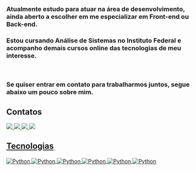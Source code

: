 ### Atualmente estudo para atuar na área de desenvolvimento, ainda aberto a escolher em me especializar em Front-end ou Back-end.
### Estou cursando Análise de Sistemas no Instituto Federal e acompanho demais cursos online das tecnologias de meu interesse.

<br>

### Se quiser entrar em contato para trabalharmos juntos, segue abaixo um pouco sobre mim.

## Contatos

<a href = "https://wa.me/5551985371317"><img src="https://img.shields.io/badge/WhatsApp-25D366?style=for-the-badge&logo=whatsapp&logoColor=white" target="_blank">
<a href = "https://www.instagram.com/naan.andrade"><img src="https://img.shields.io/badge/Instagram-E4405F?style=for-the-badge&logo=instagram&logoColor=white" target="_blank">
<a href = "https://www.linkedin.com/in/naanandrade"><img src="https://img.shields.io/badge/LinkedIn-0077B5?style=for-the-badge&logo=linkedin&logoColor=white" target="_blank">
<a href = "mailto:naan.santos.andrade@gmail.com"><img src="https://img.shields.io/badge/-Gmail-%23333?style=for-the-badge&logo=gmail&logoColor=white" target="_blank">


## Tecnologias 
<div style="display: inline_block"> 
    <img align="center" alt="Python" src="https://img.shields.io/badge/Python-3776AB?style=for-the-badge&logo=python&logoColor=white">
    <img align="center" alt="Python" src="https://img.shields.io/badge/pandas-%23150458.svg?style=for-the-badge&logo=pandas&logoColor=white">
    <img align="center" alt="Python" src="https://img.shields.io/badge/MongoDB-4EA94B?style=for-the-badge&logo=mongodb&logoColor=white">
    <img align="center" alt="Python" src="https://img.shields.io/badge/CSS3-1572B6?style=for-the-badge&logo=css3&logoColor=white">
    <img align="center" alt="Python" src="https://img.shields.io/badge/JavaScript-F7DF1E?style=for-the-badge&logo=javascript&logoColor=black">
    <img align="center" alt="Python" src="https://img.shields.io/badge/HTML-239120?style=for-the-badge&logo=html5&logoColor=white">
</div>
